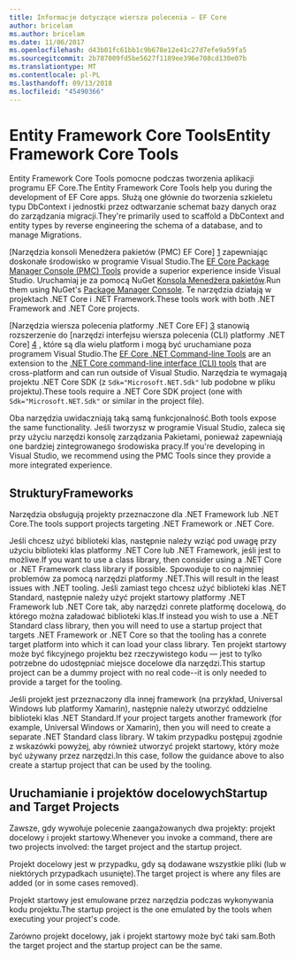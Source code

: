 ```yaml
---
title: Informacje dotyczące wiersza polecenia — EF Core
author: bricelam
ms.author: bricelam
ms.date: 11/06/2017
ms.openlocfilehash: d43b01fc61bb1c9b678e12e41c27d7efe9a59fa5
ms.sourcegitcommit: 2b787009fd5be5627f1189ee396e708cd130e07b
ms.translationtype: MT
ms.contentlocale: pl-PL
ms.lasthandoff: 09/13/2018
ms.locfileid: "45490366"
---
```

<a name="entity-framework-core-tools"></a><span data-ttu-id="30f24-102">Entity Framework Core Tools</span><span class="sxs-lookup"><span data-stu-id="30f24-102">Entity Framework Core Tools</span></span>
===========================
<span data-ttu-id="30f24-103">Entity Framework Core Tools pomocne podczas tworzenia aplikacji programu EF Core.</span><span class="sxs-lookup"><span data-stu-id="30f24-103">The Entity Framework Core Tools help you during the development of EF Core apps.</span></span> <span data-ttu-id="30f24-104">Służą one głównie do tworzenia szkieletu typu DbContext i jednostki przez odtwarzanie schemat bazy danych oraz do zarządzania migracji.</span><span class="sxs-lookup"><span data-stu-id="30f24-104">They're primarily used to scaffold a DbContext and entity types by reverse engineering the schema of a database, and to manage Migrations.</span></span>

<span data-ttu-id="30f24-105">[Narzędzia konsoli Menedżera pakietów (PMC) EF Core] [ 1] zapewniając doskonałe środowisko w programie Visual Studio.</span><span class="sxs-lookup"><span data-stu-id="30f24-105">The [EF Core Package Manager Console (PMC) Tools][1] provide a superior experience inside Visual Studio.</span></span> <span data-ttu-id="30f24-106">Uruchamiaj je za pomocą NuGet [Konsola Menedżera pakietów][2].</span><span class="sxs-lookup"><span data-stu-id="30f24-106">Run them using NuGet's [Package Manager Console][2].</span></span> <span data-ttu-id="30f24-107">Te narzędzia działają w projektach .NET Core i .NET Framework.</span><span class="sxs-lookup"><span data-stu-id="30f24-107">These tools work with both .NET Framework and .NET Core projects.</span></span>

<span data-ttu-id="30f24-108">[Narzędzia wiersza polecenia platformy .NET Core EF] [ 3] stanowią rozszerzenie do [narzędzi interfejsu wiersza polecenia (CLI) platformy .NET Core] [ 4] , które są dla wielu platform i mogą być uruchamiane poza programem Visual Studio.</span><span class="sxs-lookup"><span data-stu-id="30f24-108">The [EF Core .NET Command-line Tools][3] are an extension to the [.NET Core command-line interface (CLI) tools][4] that are cross-platform and can run outside of Visual Studio.</span></span> <span data-ttu-id="30f24-109">Narzędzia te wymagają projektu .NET Core SDK (z `Sdk="Microsoft.NET.Sdk"` lub podobne w pliku projektu).</span><span class="sxs-lookup"><span data-stu-id="30f24-109">These tools require a .NET Core SDK project (one with `Sdk="Microsoft.NET.Sdk"` or similar in the project file).</span></span>

<span data-ttu-id="30f24-110">Oba narzędzia uwidaczniają taką samą funkcjonalność.</span><span class="sxs-lookup"><span data-stu-id="30f24-110">Both tools expose the same functionality.</span></span> <span data-ttu-id="30f24-111">Jeśli tworzysz w programie Visual Studio, zaleca się przy użyciu narzędzi konsolę zarządzania Pakietami, ponieważ zapewniają one bardziej zintegrowanego środowiska pracy.</span><span class="sxs-lookup"><span data-stu-id="30f24-111">If you're developing in Visual Studio, we recommend using the PMC Tools since they provide a more integrated experience.</span></span>

<a name="frameworks"></a><span data-ttu-id="30f24-112">Struktury</span><span class="sxs-lookup"><span data-stu-id="30f24-112">Frameworks</span></span>
----------
<span data-ttu-id="30f24-113">Narzędzia obsługują projekty przeznaczone dla .NET Framework lub .NET Core.</span><span class="sxs-lookup"><span data-stu-id="30f24-113">The tools support projects targeting .NET Framework or .NET Core.</span></span>

<span data-ttu-id="30f24-114">Jeśli chcesz użyć biblioteki klas, następnie należy wziąć pod uwagę przy użyciu biblioteki klas platformy .NET Core lub .NET Framework, jeśli jest to możliwe.</span><span class="sxs-lookup"><span data-stu-id="30f24-114">If you want to use a class library, then consider using a .NET Core or .NET Framework class library if possible.</span></span> <span data-ttu-id="30f24-115">Spowoduje to co najmniej problemów za pomocą narzędzi platformy .NET.</span><span class="sxs-lookup"><span data-stu-id="30f24-115">This will result in the least issues with .NET tooling.</span></span> <span data-ttu-id="30f24-116">Jeśli zamiast tego chcesz użyć biblioteki klas .NET Standard, następnie należy użyć projekt startowy platformy .NET Framework lub .NET Core tak, aby narzędzi conrete platformę docelową, do którego można załadować biblioteki klas.</span><span class="sxs-lookup"><span data-stu-id="30f24-116">If instead you wish to use a .NET Standard class library, then you will need to use a startup project that targets .NET Framework or .NET Core so that the tooling has a conrete target platform into which it can load your class library.</span></span> <span data-ttu-id="30f24-117">Ten projekt startowy może być fikcyjnego projektu bez rzeczywistego kodu — jest to tylko potrzebne do udostępniać miejsce docelowe dla narzędzi.</span><span class="sxs-lookup"><span data-stu-id="30f24-117">This startup project can be a dummy project with no real code--it is only needed to provide a target for the tooling.</span></span>

<span data-ttu-id="30f24-118">Jeśli projekt jest przeznaczony dla innej framework (na przykład, Universal Windows lub platformy Xamarin), następnie należy utworzyć oddzielne biblioteki klas .NET Standard.</span><span class="sxs-lookup"><span data-stu-id="30f24-118">If your project targets another framework (for example, Universal Windows or Xamarin), then you will need to create a separate .NET Standard class library.</span></span> <span data-ttu-id="30f24-119">W takim przypadku postępuj zgodnie z wskazówki powyżej, aby również utworzyć projekt startowy, który może być używany przez narzędzi.</span><span class="sxs-lookup"><span data-stu-id="30f24-119">In this case, follow the guidance above to also create a startup project that can be used by the tooling.</span></span>

<a name="startup-and-target-projects"></a><span data-ttu-id="30f24-120">Uruchamianie i projektów docelowych</span><span class="sxs-lookup"><span data-stu-id="30f24-120">Startup and Target Projects</span></span>
---------------------------
<span data-ttu-id="30f24-121">Zawsze, gdy wywołuje polecenie zaangażowanych dwa projekty: projekt docelowy i projekt startowy.</span><span class="sxs-lookup"><span data-stu-id="30f24-121">Whenever you invoke a command, there are two projects involved: the target project and the startup project.</span></span>

<span data-ttu-id="30f24-122">Projekt docelowy jest w przypadku, gdy są dodawane wszystkie pliki (lub w niektórych przypadkach usunięte).</span><span class="sxs-lookup"><span data-stu-id="30f24-122">The target project is where any files are added (or in some cases removed).</span></span>

<span data-ttu-id="30f24-123">Projekt startowy jest emulowane przez narzędzia podczas wykonywania kodu projektu.</span><span class="sxs-lookup"><span data-stu-id="30f24-123">The startup project is the one emulated by the tools when executing your project's code.</span></span>

<span data-ttu-id="30f24-124">Zarówno projekt docelowy, jak i projekt startowy może być taki sam.</span><span class="sxs-lookup"><span data-stu-id="30f24-124">Both the target project and the startup project can be the same.</span></span>


  [1]: powershell.md
  [2]: https://docs.microsoft.com/nuget/tools/package-manager-console
  [3]: dotnet.md
  [4]: https://docs.microsoft.com/dotnet/core/tools/
